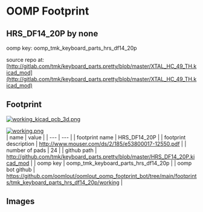 # OOMP Footprint  
## HRS_DF14_20P  by none  
  
oomp key: oomp_tmk_keyboard_parts_hrs_df14_20p  
  
source repo at: [http://gitlab.com/tmk/keyboard_parts.pretty/blob/master/XTAL_HC_49_TH.kicad_mod](http://gitlab.com/tmk/keyboard_parts.pretty/blob/master/XTAL_HC_49_TH.kicad_mod)  
## Footprint  
  
[![working_kicad_pcb_3d.png](working_kicad_pcb_3d_600.png)](working_kicad_pcb_3d.png)  
  
[![working.png](working_600.png)](working.png)  
| name | value | 
| --- | --- | 
| footprint name | HRS_DF14_20P | 
| footprint description | http://www.mouser.com/ds/2/185/e53800017-12550.pdf | 
| number of pads | 24 | 
| github path | http://github.com/tmk/keyboard_parts.pretty/blob/master/HRS_DF14_20P.kicad_mod | 
| oomp key | oomp_tmk_keyboard_parts_hrs_df14_20p | 
| oomp bot github | https://github.com/oomlout/oomlout_oomp_footprint_bot/tree/main/footprints/tmk_keyboard_parts_hrs_df14_20p/working | 
## Images  

